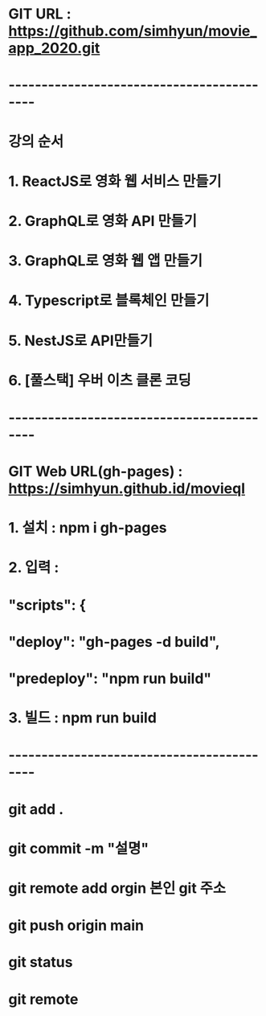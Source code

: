 # GIT URL : https://github.com/simhyun/movie_app_2020.git

# ------------------------------------------
# 강의 순서
# 1. ReactJS로 영화 웹 서비스 만들기
# 2. GraphQL로 영화 API 만들기
# 3. GraphQL로 영화 웹 앱 만들기
# 4. Typescript로 블록체인 만들기
# 5. NestJS로 API만들기
# 6. [풀스택] 우버 이츠 클론 코딩
# ------------------------------------------
# GIT Web URL(gh-pages) : https://simhyun.github.id/movieql
# 1. 설치 : npm i gh-pages
# 2. 입력 : 
# "scripts": {
#   "deploy": "gh-pages -d build",
#   "predeploy": "npm run build"
# 3. 빌드 : npm run build
# ------------------------------------------

# git add .
# git commit -m "설명"
# git remote add orgin 본인 git 주소
# git push origin main

# git status
# git remote

